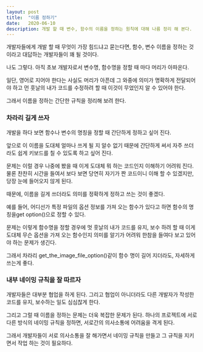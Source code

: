 ```yaml
---
layout: post
title:  "이름 정하기"
date:   2020-06-10
description: 개발 할 때 변수, 함수의 이름을 정하는 원칙에 대해 나름 정리 해 본다.
---
```


<p>개발자들에게 개발 할 때 무엇이 가장 힘드냐고 묻는다면, 함수, 변수 이름을 정하는 것이라고 대답하는 개발자들이 꽤 될 것이다.</p>
<p>나도 그렇다. 아직 초보 개발자로서 변수명, 함수명을 정할 때 마다 머리가 아파온다.</p>
<p>일단, 영어로 지어야 한다는 사실도 머리가 아픈데 그 와중에 의미가 명확하게 전달되어야 하고 
먼 훗날의 내가 코드를 수정하려 할 때 이것이 무었인지 알 수 있어야 한다.</p>
<p>그래서 이름을 정하는 간단한 규칙을 정리해 보려 한다. </p>

<h3>차라리 길게 쓰자</h3>
<p>개발을 하다 보면 함수나 변수의 명칭을 정할 때 간단하게 정하고 싶어 진다.</p>
<p>앞으로 이 이름을 도대체 얼마나 쓰게 될 지 알수 없기 때문에 간단하게 써서 자주 쓰더라도 
쉽게 키보드를 칠 수 있도록 하고 싶어 진다.</p>
<p>문제는 이럴 경우 나중에 봤을 때 이게 도대체 뭐 하는 코드인지 이해하기 어려워 진다. 물론 찬찬히 시간을 들여서 
보다 보면 당연히 자기가 짠 코드이니 이해 할 수 있겠지만, 당장 눈에 들어오지 않게 된다.</p>
<p>때문에, 이름을 길게 쓰더라도 의미를 정확하게 정하고 쓰는 것이 좋겠다. </p>
<p>예를 들어, 어디선가 특정 파일의 옵션 정보를 가져 오는 함수가 있다고 하면 함수의 명칭을<span class="highlight-inline">get option()</span>으로 정할 수 있다.</p>
<p>문제는 이렇게 함수명을 정할 경우에 멋 훗날의 내가 코드를 유지, 보수 하려 할 때 이게 도대체 무슨 옵션을 가져 오는 함수인지 
의미를 알기가 어려워 한참을 들여다 보고 있어야 하는 문제가 생긴다.</p>
<p>그래서 차라리 <span class="highlight-inline">get_the_image_file_option()</span>같이 함수 명이 길어 지더라도, 자세하게 쓰는게 좋다.</p>



<h3>내부 네이밍 규칙을 잘 따르자</h3>
<p>개발자들은 대부분 협업을 하게 된다. 그리고 협업이 아니더라도 다른 개발자가 작성한 코드를 유지, 보수하는 일도 심심찮게 한다.</p>
<p>그리고 그럴 때 이름을 정하는 문제는 더욱 복잡한 문제가 된다. 하나의 프로젝트에 서로 다른 방식의 네이밍 규칙을 정하면, 서로간의 의사소통에 어려움을 격게 된다.</p>
<p>그래서 개발자들이 서로 의사소통을 잘 해가면서 네이밍 규칙을 만들고 그 규칙을 지키면서 작업 하는 것이 필요하다.</p>